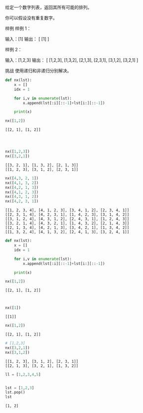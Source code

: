 给定一个数字列表，返回其所有可能的排列。

你可以假设没有重复数字。


样例
样例 1：

输入：[1]
输出：
[
  [1]
]

样例 2：

输入：[1,2,3]
输出：
[
  [1,2,3],
  [1,3,2],
  [2,1,3],
  [2,3,1],
  [3,1,2],
  [3,2,1]
]

挑战
使用递归和非递归分别解决。

```python
def nx(lst):
    x = []
    idx = 1

    for i,v in enumerate(lst):
        x.append(lst[:i][::-1]+lst[i:][::-1])

    print(x)

nx([1,2])
```

    [[2, 1], [1, 2]]



```python

```


```python

```


```python

```


```python
nx([1,2,3])
nx([3,2,1])
```

    [[3, 2, 1], [1, 3, 2], [2, 1, 3]]
    [[1, 2, 3], [3, 1, 2], [2, 3, 1]]



```python
nx([4,3, 2, 1])
nx([4,1, 3, 2])
nx([4,2, 1, 3])
nx([4,1, 2, 3])
nx([4,3, 1, 2])
nx([4,2, 3, 1])
```

    [[1, 2, 3, 4], [4, 1, 2, 3], [3, 4, 1, 2], [2, 3, 4, 1]]
    [[2, 3, 1, 4], [4, 2, 3, 1], [1, 4, 2, 3], [3, 1, 4, 2]]
    [[3, 1, 2, 4], [4, 3, 1, 2], [2, 4, 3, 1], [1, 2, 4, 3]]
    [[3, 2, 1, 4], [4, 3, 2, 1], [1, 4, 3, 2], [2, 1, 4, 3]]
    [[2, 1, 3, 4], [4, 2, 1, 3], [3, 4, 2, 1], [1, 3, 4, 2]]
    [[1, 3, 2, 4], [4, 1, 3, 2], [2, 4, 1, 3], [3, 2, 4, 1]]



```python
def nx(lst):
    x = []
    idx = 1

    for i,v in enumerate(lst):
        x.append(lst[:i][::-1]+lst[i:][::-1])

    print(x)

nx([1,2])
```

    [[2, 1], [1, 2]]



```python

```


```python

```


```python
nx([1])
```

    [[1]]



```python
nx([1,2])
```

    [[2, 1], [1, 2]]



```python
# [1,2,3]
nx([3,2,1])
nx([3,1,2])
```

    [[1, 2, 3], [3, 1, 2], [2, 3, 1]]
    [[2, 1, 3], [3, 2, 1], [1, 3, 2]]



```python
ll = [1,2,3,4,5]
```


```python

```


```python
lst = [1,2,3]
lst.pop()
lst
```




    [1, 2]



